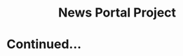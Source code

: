 <h1  align="center">News Portal Project</h1>
<!-- <p align="center">
    <img src="https://beautifulthemes.com/wp-content/uploads/2018/01/News-Portal-WP-Magazine-Theme.jpg">
</p> -->

<h1>Continued...</h1>




